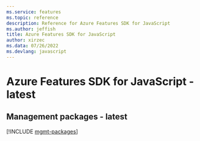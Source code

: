 ```yaml
---
ms.service: features
ms.topic: reference
description: Reference for Azure Features SDK for JavaScript
ms.author: jeffish
title: Azure Features SDK for JavaScript
author: xirzec
ms.data: 07/26/2022
ms.devlang: javascript
---
```

# Azure Features SDK for JavaScript - latest

## Management packages - latest
[!INCLUDE [mgmt-packages](features-mgmt-index.md)]